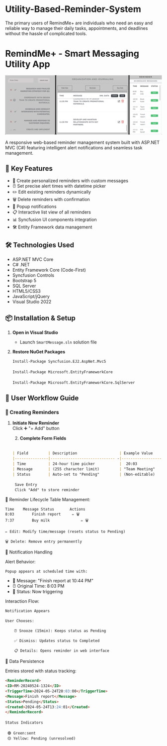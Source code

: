 # Utility-Based-Reminder-System
The primary users of RemindMe+ are individuals who need an easy and reliable way to manage their daily tasks, appointments, and deadlines without the hassle of complicated tools.

# RemindMe+ - Smart Messaging Utility App

![Project Banner](./wwwroot/Images/image_ui.png) <!-- Add your banner image -->

A responsive web-based reminder management system built with ASP.NET MVC (C#) featuring intelligent alert notifications and seamless task management.

## 🌟 Key Features
- 🎯 Create personalized reminders with custom messages
- ⏰ Set precise alert times with datetime picker
- ✏️ Edit existing reminders dynamically
- 🗑️ Delete reminders with confirmation
- 🔔 Popup notifications
- 📋 Interactive list view of all reminders
- 📊 Syncfusion UI components integration
- 🛠️ Entity Framework data management

## 🛠️ Technologies Used
- ASP.NET MVC Core
- C# .NET
- Entity Framework Core (Code-First)
- Syncfusion Controls
- Bootstrap 5
- SQL Server
- HTML5/CSS3
- JavaScript/jQuery
- Visual Studio 2022

## 📦 Installation & Setup

1. **Open in Visual Studio**
   - Launch `SmartMessage.sln` solution file

2. **Restore NuGet Packages**
     ```markdown
   Install-Package Syncfusion.EJ2.AspNet.Mvc5

   Install-Package Microsoft.EntityFrameworkCore

   Install-Package Microsoft.EntityFrameworkCore.SqlServer


## 🧭 User Workflow Guide

### 📅 Creating Reminders
1. **Initiate New Reminder**  
   Click ➕ "+ Add" button
   
   2. **Complete Form Fields**  
   ```markdown
   
   | Field         | Description                   | Example Value    |
   |---------------|----------------------------- -|------------------|
   | Time          | 24-hour time picker           |  20:03           |
   | Message       | (255 character limit)         | "Team Meeting"   |
   | Status        | Auto-set to "Pending"         | (Non-editable)   |

    Save Entry
    Click "Add" to store reminder

🔄 Reminder Lifecycle
Table Management:

    Time	Message	Status	     Actions
    8:03        Finish report	  ✏️ 🗑️
    7:37        Buy milk	          ✏️ 🗑️

    ✏️ Edit: Modify time/message (resets status to Pending)

    🗑️ Delete: Remove entry permanently

🔔 Notification Handling

Alert Behavior:

    Popup appears at scheduled time with:

- 📢 Message: "Finish report at 10:44 PM"
- ⏰ Original Time: 8:03 PM
- 🔄 Status: Now triggering

Interaction Flow:

    Notification Appears

    User Chooses:

        ⏰ Snooze (15min): Keeps status as Pending

        ✅ Dismiss: Updates status to Completed

        📋 Details: Opens reminder in web interface
💾 Data Persistence

Entries stored with status tracking:
   ```markdown
<ReminderRecord>
  <ID>RM-20240524-1324</ID>
  <TriggerTime>2024-05-24T20:03:00</TriggerTime>
  <Message>Finish report</Message>
  <Status>Pending</Status>
  <Created>2024-05-24T13:24:01</Created>
</ReminderRecord>

   Status Indicators

    🟢 Green:sent
    🟡 Yellow: Pending (unresolved)
